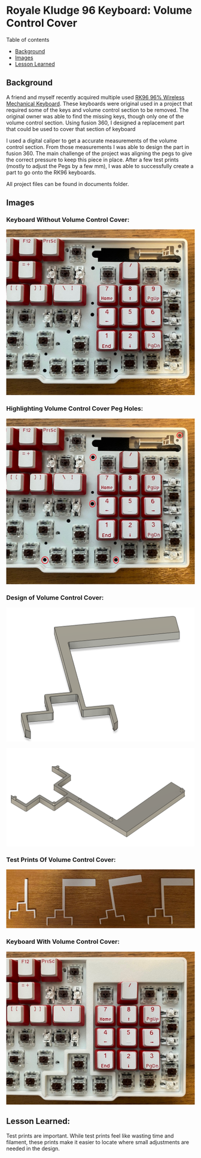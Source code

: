 # Royale Kludge 96 Keyboard: Volume Control Cover

Table of contents
- [Background](#Background)
- [Images](#images)
- [Lesson Learned](#lesson-learned)

## Background
A friend and myself recently acquired multiple used [RK96 96% Wireless Mechanical Keyboard](https://rkgamingstores.com/products/rk96-96-layout-mechanical-gaming-keyboard). These keyboards were original used in a project that required some of the keys and volume control section to be removed. The original owner was able to find the missing keys, though only one of the volume control section. Using fusion 360, I designed a replacement part that could be used to cover that section of keyboard

I used a digital caliper to get a accurate measurements of the volume control section. From those measurements I was able to design the part in fusion 360. The main challenge of the project was aligning the pegs to give the correct pressure to keep this piece in place. After a few test prints (mostly to adjust the Pegs by a few mm), I was able to successfully create a part to go onto the RK96 keyboards.

All project files can be found in documents folder.

## Images

### Keyboard Without Volume Control Cover:
![Image of keyboard without volume control cover](https://github.com/DanielLashyn/Royale_Kludge_96_Volume_Cover/blob/main/images/RK96_no_vc_cover.jpg?raw=true)

### Highlighting Volume Control Cover Peg Holes:
![Image of volume control cover peg holes](https://github.com/DanielLashyn/Royale_Kludge_96_Volume_Cover/blob/main/images/RK96_vc_holes.png?raw=true)

### Design of Volume Control Cover:
![Design of keyboard volume control cover (Top View)](https://github.com/DanielLashyn/Royale_Kludge_96_Volume_Cover/blob/main/images/Fusion_vc_top_view.png?raw=true)

![Design of keyboard volume control cover (Bottom View)](https://github.com/DanielLashyn/Royale_Kludge_96_Volume_Cover/blob/main/images/Fusion_vc_bottom_view.png?raw=true)


### Test Prints Of Volume Control Cover:
![Image of keyboard with volume control cover](https://github.com/DanielLashyn/Royale_Kludge_96_Volume_Cover/blob/main/images/vc_test_prints.jpg?raw=true)

### Keyboard With Volume Control Cover:
![Image of keyboard with volume control cover](https://github.com/DanielLashyn/Royale_Kludge_96_Volume_Cover/blob/main/images/RK96_vc_cover.jpg?raw=true)

## Lesson Learned:
Test prints are important. While test prints feel like wasting time and filament, these prints make it easier to locate where small adjustments are needed in the design.
